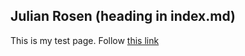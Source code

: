 ## Julian Rosen (heading in index.md)

This is my test page. Follow [this link](https://julianrosen.github.io/test.html)
